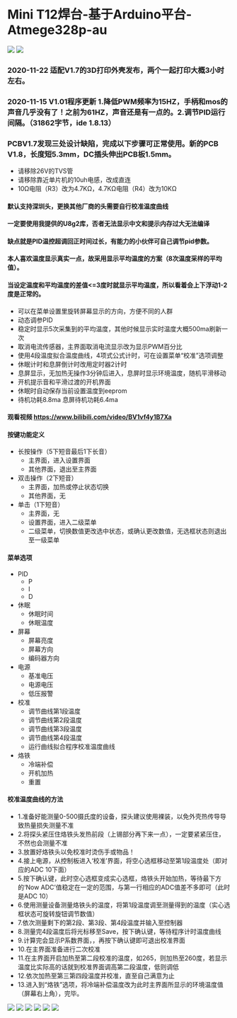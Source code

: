 # Mini T12焊台-基于Arduino平台-Atmege328p-au
![](https://github.com/jie326513988/mini-T12/blob/main/Picture/1.jpg)
![](https://github.com/jie326513988/mini-T12/blob/main/Picture/8.jpg)
### 2020-11-22 适配V1.7的3D打印外壳发布，两个一起打印大概3小时左右。
### 2020-11-15 V1.01程序更新 1.降低PWM频率为15HZ，手柄和mos的声音几乎没有了！之前为61HZ，声音还是有一点的。2.调节PID运行间隔。（31862字节，ide 1.8.13）
### PCBV1.7发现三处设计缺陷，完成以下步骤可正常使用。新的PCB V1.8，长度短5.3mm，DC插头伸出PCB板1.5mm。
* 请移除26V的TVS管
* 请移除靠近单片机的10uh电感，改成直连
* 10Ω电阻（R3）改为4.7KΩ，4.7KΩ电阻（R4）改为10KΩ
#### 默认支持深圳头，更换其他厂商的头需要自行校准温度曲线
#### 一定要使用我提供的U8g2库，否者无法显示中文和提示内存过大无法编译
#### 缺点就是PID温控超调回正时间过长，有能力的小伙伴可自己调节pid参数。
#### 本人喜欢温度显示真实一点，故采用显示平均温度的方案（8次温度采样的平均值）。
#### 当设定温度和平均温度的差值<=3度时就显示平均温度，所以看着会上下浮动1-2度是正常的。
* 可以在菜单设置里旋转屏幕显示的方向，方便不同的人群
* 动态调参PID
* 稳定时显示5次采集到的平均温度，其他时候显示实时温度大概500ma刷新一次
* 取消电流传感器，主界面取消电流显示改为显示PWM百分比
* 使用4段温度拟合温度曲线，4项式公式计时，可在设置菜单“校准”选项调整
* 休眠计时和息屏倒计时改用定时器2计时
* 息屏显示，无加热无操作3分钟后进入，息屏时显示环境温度，随机平滑移动
* 开机提示音和平滑过渡的开机界面
* 休眠时自动保存当前设置温度到eeprom
* 待机功耗8.8ma 息屏待机功耗6.4ma
#### 观看视频 https://www.bilibili.com/video/BV1vf4y1B7Xa
#### 按键功能定义
* 长按操作（5下短音最后1下长音）
  * 主界面，进入设置界面
  * 其他界面，退出至主界面
* 双击操作（2下短音）
  * 主界面，加热或停止状态切换
  * 其他界面，无
* 单击（1下短音）
  * 主界面，无
  * 设置界面，进入二级菜单
  * 二级菜单，切换数值更改选中状态，或确认更改数值，无选框状态则退出至一级菜单
#### 菜单选项
* PID
  * P
  * I
  * D
* 休眠
  * 休眠时间
  * 休眠温度
* 屏幕
  * 屏幕亮度
  * 屏幕方向
  * 编码器方向
* 电源
  * 基准电压
  * 电源电压
  * 低压报警
* 校准
  * 调节曲线第1段温度
  * 调节曲线第2段温度
  * 调节曲线第3段温度
  * 调节曲线第4段温度
  * 运行曲线拟合程序校准温度曲线
* 烙铁
  * 冷端补偿
  * 开机加热
  * 重置
#### 校准温度曲线的方法
* 1.准备好能测量0-500摄氏度的设备，探头建议使用裸装，以免外壳热传导导致热量损失测量不准
* 2.将探头紧压住烙铁头发热前段（上锡部分再下来一点），一定要紧紧压住，不然也会测量不准
* 3.放置好烙铁头以免校准时烫伤手或物品！
* 4.接上电源，从控制板进入‘校准’界面，将空心选框移动至第1段温度处（即对应的ADC 10下面）
* 5.按下确认键，此时空心选框变成实心选框，烙铁头开始加热，等待最下方的‘Now ADC’值稳定在一定的范围，与第一行相应的ADC值差不多即可（此时是ADC 10）
* 6.使用测量设备测量烙铁头的温度，将第1段温度调至测量得到的温度（实心选框状态可旋转旋钮调节数值）
* 7.依次测量剩下的第2段、第3段、第4段温度并输入至控制器
* 8.测量完4段温度后将光标移至Save，按下确认键，等待程序计时温度曲线
* 9.计算完会显示P系数界面，，再按下确认键即可退出校准界面
* 10.在主界面准备进行二次校准
* 11.在主界面开启加热至第二段校准的温度，如265，则加热至260度，若显示温度比实际高的话就到校准界面调高第二段温度，低则调低
* 12.依次加热至第三第四段温度并校准，直至自己满意为止
* 13.进入到“烙铁”选项，将冷端补偿温度改为此时主界面所显示的环境温度值（屏幕右上角），完毕。

![](https://github.com/jie326513988/mini-T12/blob/main/Picture/2.jpg)
![](https://github.com/jie326513988/mini-T12/blob/main/Picture/7.jpg)
![](https://github.com/jie326513988/mini-T12/blob/main/Picture/3.jpg)
![](https://github.com/jie326513988/mini-T12/blob/main/Picture/4.jpg)
![](https://github.com/jie326513988/mini-T12/blob/main/Picture/5.jpg)
![](https://github.com/jie326513988/mini-T12/blob/main/Picture/6.jpg)
